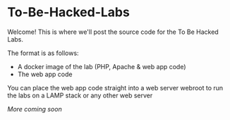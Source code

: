 # To-Be-Hacked-Labs
Welcome! This is where we'll post the source code for the To Be Hacked Labs.

The format is as follows:
- A docker image of the lab (PHP, Apache & web app code)
- The web app code

You can place the web app code straight into a web server webroot to run the labs on a LAMP stack or any other web server


*More coming soon*
